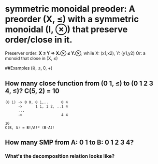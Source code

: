 # symmetric monoidal preoder: A preorder (X, ≤) with a symmetric monoidal (I, ⊗) that preserve order/close in it.
Preserver order:  **X ≤ Y ⇒ X.⊗ ≤ Y.⊗**, while X: (x1,x2), Y: (y1,y2)
Or: a monoid that close in (X, ≤)

##Examples
(ℝ, ≤, 0, +)

## How many close function from (0 1, ≤) to (0 1 2 3 4, ≤)? C(5, 2) = 10
    (0 1) -> 0 0, 0 1,..      0 4
          ->      1 1, 1 2, ..1 4
          ...
          ->                  4 4

    10
    C(B, A) = B!/A!* (B-A)!
              
          
## How many SMP from A: 0 1 to B: 0 1 2 3 4?

    
    
### What's the decomposition relation looks like?

